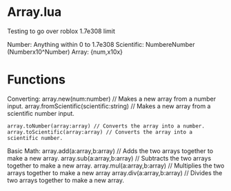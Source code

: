 # Array.lua
Testing to go over roblox 1.7e308 limit

Number: Anything within 0 to 1.7e308
Scientific: NumbereNumber (Numberx10^Number)
Array: {num,x10x}

# Functions
Converting:
    array.new(num:number) // Makes a new array from a number input.
    array.fromScientific(scientific:string) // Makes a new array from a scientific number input.

    array.toNumber(array:array) // Converts the array into a number.
    array.toScientific(array:array) // Converts the array into a scientific number.

Basic Math:
    array.add(a:array,b:array) // Adds the two arrays together to make a new array.
    array.sub(a:array,b:array) // Subtracts the two arrays together to make a new array.
    array.mul(a:array,b:array) // Multiplies the two arrays together to make a new array
    array.div(a:array,b:array) // Divides the two arrays together to make a new array.